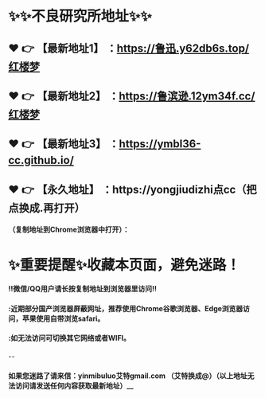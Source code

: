 # :sparkles::sparkles:不良研究所地址:sparkles::sparkles:

 :heart: :point_right: 【最新地址1】 ：https://鲁迅.y62db6s.top/红楼梦
 ------
 :heart: :point_right: 【最新地址2】 ：https://鲁滨逊.12ym34f.cc/红楼梦
 ------
 :heart: :point_right: 【最新地址3】 ：https://ymbl36-cc.github.io/
 ------
 :heart: :point_right: 【永久地址】 ：https://yongjiudizhi点cc（把点换成.再打开）   
 ------

#### （复制地址到Chrome浏览器中打开）：
# :sparkles:重要提醒:sparkles:收藏本页面，避免迷路！
#### ‼️微信/QQ用户请长按复制地址到浏览器里访问‼
#### :近期部分国产浏览器屏蔽网址，推荐使用Chrome谷歌浏览器、Edge浏览器访问，苹果使用自带浏览safari。
#### :如无法访问可切换其它网络或者WIFI。
--
#### 如果您迷路了请来信：yinmibuluo艾特gmail.com （艾特换成@）（以上地址无法访问请发送任何内容获取最新地址）__
